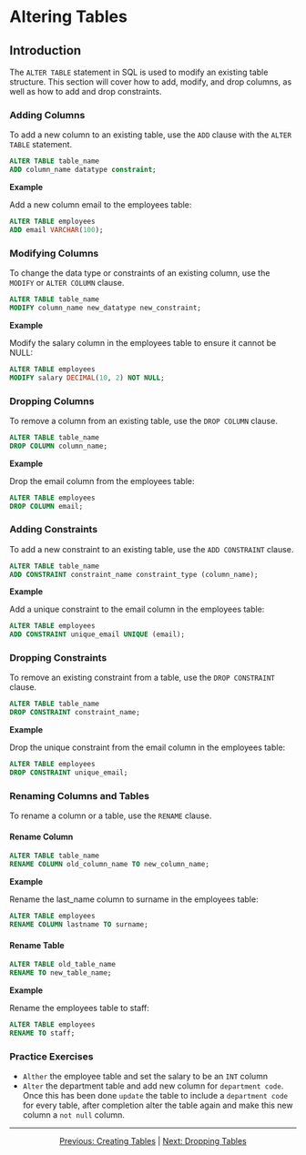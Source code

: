# Altering Tables

## Introduction
The `ALTER TABLE` statement in SQL is used to modify an existing table structure. This section will cover how to add, modify, and drop columns, as well as how to add and drop constraints.

### Adding Columns
To add a new column to an existing table, use the `ADD` clause with the `ALTER TABLE` statement.

```sql
ALTER TABLE table_name
ADD column_name datatype constraint;
```

**Example**

Add a new column email to the employees table:

```sql
ALTER TABLE employees
ADD email VARCHAR(100);
```

### Modifying Columns
To change the data type or constraints of an existing column, use the` MODIFY` or `ALTER COLUMN` clause.

```sql
ALTER TABLE table_name
MODIFY column_name new_datatype new_constraint;
```

**Example**

Modify the salary column in the employees table to ensure it cannot be NULL:

```sql
ALTER TABLE employees
MODIFY salary DECIMAL(10, 2) NOT NULL;
```

### Dropping Columns
To remove a column from an existing table, use the `DROP COLUMN` clause.

```sql
ALTER TABLE table_name
DROP COLUMN column_name;
```

**Example**

Drop the email column from the employees table:

```sql
ALTER TABLE employees
DROP COLUMN email;
```

### Adding Constraints
To add a new constraint to an existing table, use the `ADD CONSTRAINT` clause.

```sql
ALTER TABLE table_name
ADD CONSTRAINT constraint_name constraint_type (column_name);
```

**Example**

Add a unique constraint to the email column in the employees table:

```sql
ALTER TABLE employees
ADD CONSTRAINT unique_email UNIQUE (email);
```

### Dropping Constraints
To remove an existing constraint from a table, use the `DROP CONSTRAINT` clause.

```sql
ALTER TABLE table_name
DROP CONSTRAINT constraint_name;
```

**Example**

Drop the unique constraint from the email column in the employees table:

```sql
ALTER TABLE employees
DROP CONSTRAINT unique_email;
```

### Renaming Columns and Tables
To rename a column or a table, use the `RENAME` clause.

#### Rename Column

```sql
ALTER TABLE table_name
RENAME COLUMN old_column_name TO new_column_name;
```

**Example**

Rename the last_name column to surname in the employees table:

```sql
ALTER TABLE employees
RENAME COLUMN lastname TO surname;
```

#### Rename Table

```sql
ALTER TABLE old_table_name
RENAME TO new_table_name;
```

**Example**

Rename the employees table to staff:

```sql
ALTER TABLE employees
RENAME TO staff;
```

### Practice Exercises

* `Alther` the employee table and set the salary to be an `INT` column
* `Alter` the department table and add new column for `department code`. Once this has been done `update` the table to include a `department code` for every table, after completion alter the table again and make this new column a `not null` column.

---

<p align="center">
    <a href="https://github.com/Tom-Fynes/sql-101/blob/main/Docs/Grade_5/Create_tables.md">Previous: Creating Tables</a>
    |
    <a href="https://github.com/Tom-Fynes/sql-101/blob/main/Docs/Grade_5/Droping_Tables.md">Next: Dropping Tables</a>
</p>
